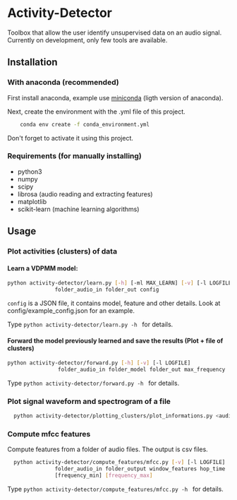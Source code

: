 # Activity-Detector
Toolbox that allow the user identify unsupervised data on an audio signal.
Currently on development, only few tools are available.

## Installation

### With anaconda (recommended)
First install anaconda, example use [miniconda](http://conda.pydata.org/miniconda.html) (ligth version of anaconda).

Next, create the environment with the .yml file of this project.
```bash
    conda env create -f conda_environment.yml
```

Don't forget to activate it using this project.

### Requirements (for manually installing)
- python3
- numpy
- scipy
- librosa (audio reading and extracting features)
- matplotlib
- scikit-learn (machine learning algorithms)

## Usage

### Plot activities (clusters) of data
#### Learn a VDPMM model:
 ```bash
 python activity-detector/learn.py [-h] [-ml MAX_LEARN] [-v] [-l LOGFILE]
                folder_audio_in folder_out config
 ```
 ``` config ``` is a JSON file, it contains model, feature and other details. Look at config/example_config.json for an example.

Type ```python activity-detector/learn.py -h ``` for details.

#### Forward the model previously learned and save the results (Plot + file of clusters)
```bash
python activity-detector/forward.py [-h] [-v] [-l LOGFILE]
                folder_audio_in folder_model folder_out max_frequency
```

Type ```python activity-detector/forward.py -h ``` for details.

### Plot signal waveform and spectrogram of a file

```bash
  python activity-detector/plotting_clusters/plot_informations.py <audio filename>
```

### Compute mfcc features
Compute features from a folder of audio files. The output is csv files.
```bash
  python activity-detector/compute_features/mfcc.py [-v] [-l LOGFILE]
               folder_audio_in folder_output window_features hop_time
               [frequency_min] [frequency_max]
```

Type ```python activity-detector/compute_features/mfcc.py -h ``` for details.
